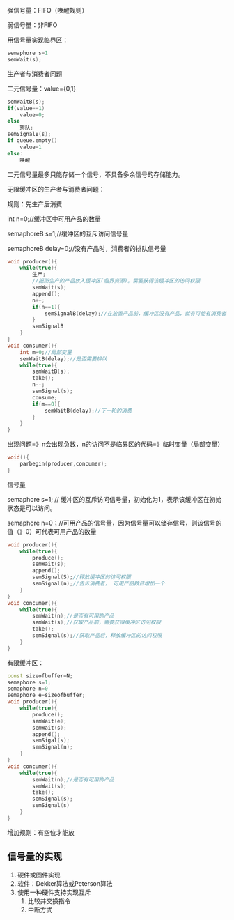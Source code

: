 强信号量：FIFO（唤醒规则）

弱信号量：非FIFO

用信号量实现临界区：

```cpp
semaphore s=1
semWait(s);
```

生产者与消费者问题

二元信号量：value={0,1}

```cpp
semWaitB(s);
if(value==1)
    value=0;
else
    排队;
semSignalB(s);
if queue.empty()
    value=1
else:
	唤醒
```

二元信号量最多只能存储一个信号，不具备多余信号的存储能力。

无限缓冲区的生产者与消费者问题：

规则：先生产后消费

int n=0;//缓冲区中可用产品的数量

semaphoreB s=1;//缓冲区的互斥访问信号量

semaphoreB delay=0;//没有产品时，消费者的排队信号量

```cpp
void producer(){
    while(true){
        生产;
        //把所生产的产品放入缓冲区(临界资源)。需要获得该缓冲区的访问权限	
        semWait(s);
        append();
        n++;
        if(n==1){
            semSignalB(delay);//在放置产品前，缓冲区没有产品，就有可能有消费者在没有产品的延迟队列上排队，因此需要用semSignalB(delay)去唤醒排队的消费者，则该信号丢失。 
        }
        semSignalB
    }
}
void consumer(){
    int m=0;//局部变量
    semWaitB(delay);//是否需要排队
    while(true){
        semWaitB(s);
        take();
        n--;
        semSignal(s);
        consume;
        if(m==0){
            semWaitB(delay);//下一轮的消费
        }
    }
}
```

出现问题=》n会出现负数，n的访问不是临界区的代码=》临时变量（局部变量）

```cpp
void(){
	parbegin(producer,concumer);
}

```

信号量

semaphore s=1; // 缓冲区的互斥访问信号量，初始化为1，表示该缓冲区在初始状态是可以访问。

semaphore n=0；//可用产品的信号量，因为信号量可以储存信号，则该信号的值（》0）可代表可用产品的数量

```cpp
void producer(){
    while(true){
        produce();
		semWait(s);
        append();
        semSignal(S);//释放缓冲区的访问权限
        semSignal(n);//告诉消费者， 可用产品数目增加一个
    }
}
void concumer(){
    while(true){
        semWait(n);//是否有可用的产品
        semWait(s);//获取产品前，需要获得缓冲区访问权限
        take();
        semSignal(s);//获取产品后，释放缓冲区的访问权限
    }
}
```

有限缓冲区：

```cpp
const sizeofbuffer=N;
semaphore s=1;
semaphore n=0
semaphore e=sizeofbuffer;
void producer(){
    while(true){
        produce();
        semWait(e);
        semWait(s);
        append();
        semSigal(s);
        semSignal(n);
    }
}
void concumer(){
    while(true){
        semWait(n);//是否有可用的产品
        semWait(s);
        take();
        semSignal(s);
        semSignal(s)
    }
}
```

增加规则：有空位才能放

## 信号量的实现

1. 硬件或固件实现
2. 软件：Dekker算法或Peterson算法
3. 使用一种硬件支持实现互斥
   1. 比较并交换指令
   2. 中断方式